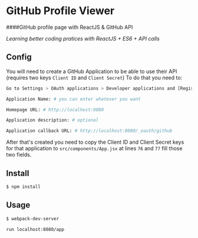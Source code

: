 # GitHub Profile Viewer

####GitHub profile page with ReactJS & GitHub API

*Learning better coding pratices with ReactJS + ES6 + API calls*

## Config

You will need to create a GitHub Application to be able to use their API (requires two keys `Client ID` and `Client Secret`)
To do that you need to:

```sh
Go to Settings > OAuth applications > Developer applications and [Register a new application]

Application Name: # you can enter whatever you want

Homepage URL: # http://localhost:8080

Application description: # optional

Application callback URL: # http://localhost:8080/_oauth/github

```
After that's created you need to copy the Client ID and Client Secret keys for that application to `src/components/App.jsx` at lines `76` and `77` fill those two fields.

## Install

```sh
$ npm install
```

## Usage
```sh
$ webpack-dev-server
```

```sh
run localhost:8080/app
```
